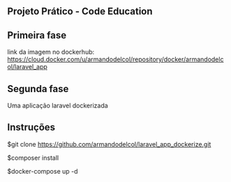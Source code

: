 ## Projeto Prático - Code Education

## Primeira fase

link da imagem no dockerhub: https://cloud.docker.com/u/armandodelcol/repository/docker/armandodelcol/laravel_app

## Segunda fase

Uma aplicação laravel dockerizada

## Instruções

$git clone https://github.com/armandodelcol/laravel_app_dockerize.git

$composer install

$docker-compose up -d


